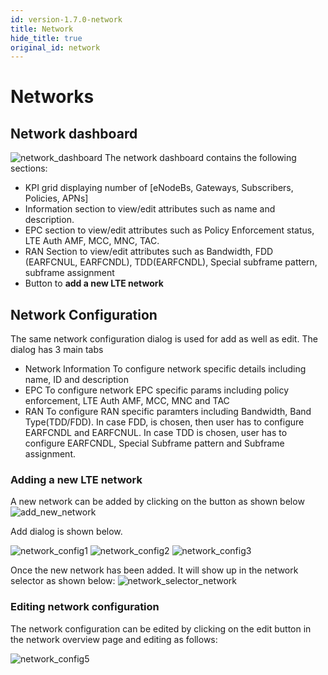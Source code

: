```yaml
---
id: version-1.7.0-network
title: Network
hide_title: true
original_id: network
---
```


# Networks

## Network dashboard

![network_dashboard](../../../../readmes/assets/nms/userguide/network_dashboard.png)
The network dashboard contains the following sections:

- KPI grid displaying number of [eNodeBs, Gateways, Subscribers, Policies, APNs]
- Information section to view/edit attributes such as name and description.
- EPC section to view/edit attributes such as Policy Enforcement status, LTE Auth AMF, MCC, MNC, TAC.
- RAN Section to view/edit attributes such as Bandwidth, FDD (EARFCNUL, EARFCNDL), TDD(EARFCNDL), Special subframe pattern, subframe assignment
- Button to **add a new LTE network**

## Network Configuration

The same network configuration dialog is used for add as well as edit. The dialog has 3 main tabs

- Network Information
    To configure network specific details including name, ID and description
- EPC
    To configure network EPC specific params including policy enforcement, LTE Auth AMF,
    MCC, MNC and TAC
- RAN
    To configure RAN specific paramters including Bandwidth, Band Type(TDD/FDD). In case FDD, is
    chosen, then user has to configure EARFCNDL and EARFCNUL. In case TDD is chosen, user has to
    configure EARFCNDL, Special Subframe pattern and Subframe assignment.

### Adding a new LTE network

A new network can be added by clicking on the button as shown below
![add_new_network](../../../../readmes/assets/nms/userguide/add_new_network.png)

Add dialog is shown below.

![network_config1](../../../../readmes/assets/nms/userguide/network_config1.png)
![network_config2](../../../../readmes/assets/nms/userguide/network_config2.png)
![network_config3](../../../../readmes/assets/nms/userguide/network_config3.png)

Once the new network has been added. It will show up in the network
selector as shown below:
![network_selector_network](../../../../readmes/assets/nms/userguide/network_selector_network.png)

### Editing network configuration

The network configuration can be edited by clicking on the edit button in the network overview page
and editing as follows:

![network_config5](../../../../readmes/assets/nms/userguide/network_config5.png)
